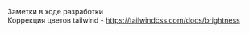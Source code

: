 Заметки в ходе разработки </br>
Коррекция цветов tailwind - https://tailwindcss.com/docs/brightness </br>
